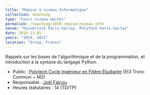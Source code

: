 ```yaml
---
title: "Remise à niveau Informatique"
collection: teaching
type: "Cours niveau master"
permalink: /teaching/2019-remise-niveau-info
venue: "Université Paris-Saclay, Polytech Paris-Saclay"
date: 2019-11-01
years: "2019, 2021"
location: "Orsay, France"
---
```


Rappels sur les bases de l'algorithmique et de la programmation, et introduction à la syntaxe du langage Python.

* Public : [Polytech Cycle Ingénieur en Filière Étudiante](https://www.polytech.universite-paris-saclay.fr/formations/filiere-etudiante) (Et3 Tronc Commun ~ M2)
* Responsable : [Joël Falcou](https://www.lri.fr/~falcou/)
* Heures statutaires : 14 (TD/TP)


